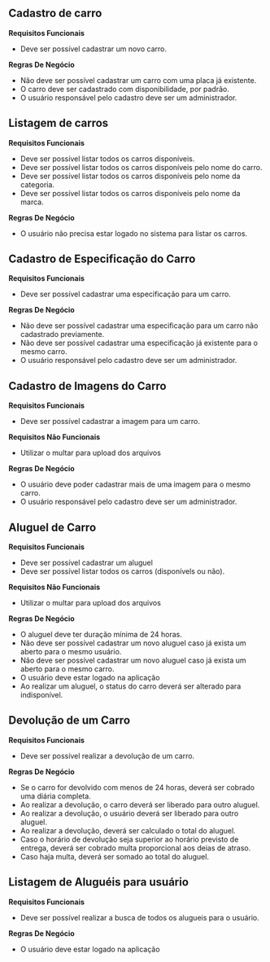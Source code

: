 ## Cadastro de carro

**Requisitos Funcionais**

- Deve ser possível cadastrar um novo carro.

**Regras De Negócio**

- Não deve ser possível cadastrar um carro com uma placa já existente.
- O carro deve ser cadastrado com disponibilidade, por padrão.
- O usuário responsável pelo cadastro deve ser um administrador.

## Listagem de carros

**Requisitos Funcionais**

- Deve ser possível listar todos os carros disponíveis.
- Deve ser possível listar todos os carros disponíveis pelo nome do carro.
- Deve ser possível listar todos os carros disponíveis pelo nome da categoria.
- Deve ser possível listar todos os carros disponíveis pelo nome da marca.

**Regras De Negócio**

- O usuário não precisa estar logado no sistema para listar os carros.

## Cadastro de Especificação do Carro

**Requisitos Funcionais**

- Deve ser possível cadastrar uma especificação para um carro.

**Regras De Negócio**

- Não deve ser possível cadastrar uma especificação para um carro não cadastrado previamente.
- Não deve ser possível cadastrar uma especificação já existente para o mesmo carro.
- O usuário responsável pelo cadastro deve ser um administrador.

## Cadastro de Imagens do Carro

**Requisitos Funcionais**

- Deve ser possível cadastrar a imagem para um carro.

**Requisitos Não Funcionais**

- Utilizar o multar para upload dos arquivos

**Regras De Negócio**

- O usuário deve poder cadastrar mais de uma imagem para o mesmo carro.
- O usuário responsável pelo cadastro deve ser um administrador.

## Aluguel de Carro

**Requisitos Funcionais**

- Deve ser possível cadastrar um aluguel
- Deve ser possível listar todos os carros (disponívels ou não).

**Requisitos Não Funcionais**

- Utilizar o multar para upload dos arquivos

**Regras De Negócio**

- O aluguel deve ter duração mínima de 24 horas.
- Não deve ser possível cadastrar um novo aluguel caso já exista um aberto para o mesmo usuário.
- Não deve ser possível cadastrar um novo aluguel caso já exista um aberto para o mesmo carro.
- O usuário deve estar logado na aplicação
- Ao realizar um aluguel, o status do carro deverá ser alterado para indisponível.

## Devolução de um Carro

**Requisitos Funcionais**

- Deve ser possível realizar a devolução de um carro.

**Regras De Negócio**

- Se o carro for devolvido com menos de 24 horas, deverá ser cobrado uma diária completa.
- Ao realizar a devolução, o carro deverá ser liberado para outro aluguel.
- Ao realizar a devolução, o usuário deverá ser liberado para outro aluguel.
- Ao realizar a devolução, deverá ser calculado o total do aluguel.
- Caso o horário de devolução seja superior ao horário previsto de entrega, deverá ser cobrado multa proporcional aos deias de atraso.
- Caso haja multa, deverá ser somado ao total do aluguel.


## Listagem de Aluguéis para usuário

**Requisitos Funcionais**

- Deve ser possível realizar a busca de todos os alugueis para o usuário.

**Regras De Negócio**

- O usuário deve estar logado na aplicação

